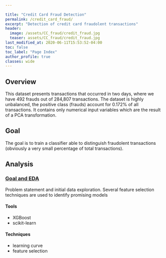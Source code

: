 ```yaml
---
  
title: "Credit Card Fraud Detection"
permalink: /credit_card_fraud/
excerpt: "Detection of credit card fraudolent transactions"
header:
  image: /assets/CC_fraud/credit_fraud.jpg
  teaser: assets/CC_fraud/credit_fraud.jpg 
last_modified_at: 2020-06-11T15:53:52-04:00
toc: false
toc_label: "Page Index"
author_profile: true
classes: wide
---
```




## Overview
This dataset presents transactions that occurred in two days, where we have 492 frauds out of 284,807 transactions. 
The dataset is highly unbalanced, the positive class (frauds) account for 0.172% of all transactions.
It contains only numerical input variables which are the result of a PCA transformation. 

## Goal
The goal is to train a classifier able to distinguish fraudolent transactions (obviously a very small percentage of total transactions).

## Analysis

### [Goal and EDA](/credit_card_fraud/ccf_model/)
Problem statement and initial data exploration. Several feature selection techniques are used to identify promising models


#### Tools
- XGBoost
- scikit-learn

#### Techniques
- learning curve
- feature selection

